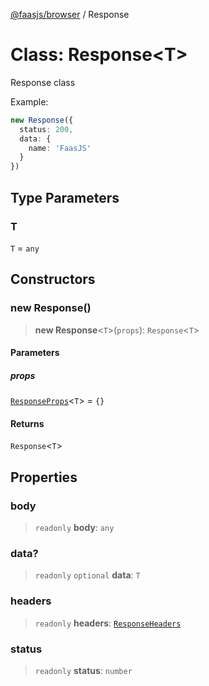 [@faasjs/browser](../README.md) / Response

# Class: Response\<T\>

Response class

Example:
```ts
new Response({
  status: 200,
  data: {
    name: 'FaasJS'
  }
})
```

## Type Parameters

### T

`T` = `any`

## Constructors

### new Response()

> **new Response**\<`T`\>(`props`): `Response`\<`T`\>

#### Parameters

##### props

[`ResponseProps`](../type-aliases/ResponseProps.md)\<`T`\> = `{}`

#### Returns

`Response`\<`T`\>

## Properties

### body

> `readonly` **body**: `any`

### data?

> `readonly` `optional` **data**: `T`

### headers

> `readonly` **headers**: [`ResponseHeaders`](../type-aliases/ResponseHeaders.md)

### status

> `readonly` **status**: `number`
